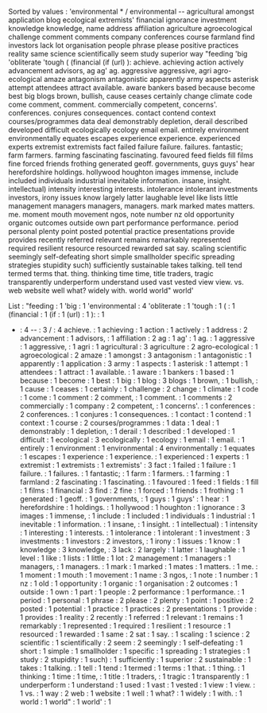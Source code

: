 Sorted by values :
'environmental * / environmental -- agricultural amongst application blog ecological extremists' financial ignorance investment knowledge knowledge, name address affiliation agriculture agroecological challenge comment comments company conferences course farmland find investors lack lot organisation people phrase please positive practices reality same science scientifically seem study superior way "feeding 'big 'obliterate 'tough ( (financial (if (url) ): achieve. achieving action actively advancement advisors, ag ag' ag. aggressive aggressive, agri agro-ecological amaze antagonism antagonistic apparently army aspects asterisk attempt attendees attract available. aware bankers based because become best big blogs brown, bullish, cause ceases certainly change climate code come comment, comment. commercially competent, concerns'. conferences. conjures consequences. contact contend context courses/programmes data deal demonstrably depletion, derail described developed difficult ecologically ecology email email. entirely environment environmentally equates escapes experience experience. experienced experts extremist extremists fact failed failure failure. failures. fantastic; farm farmers. farming fascinating fascinating. favoured feed fields fill films fine forced friends frothing generated geoff. governments, guys guys' hear herefordshire holdings. hollywood houghton images immense, include included individuals industrial inevitable information. insane, insight. intellectual) intensity interesting interests. intolerance intolerant investments investors, irony issues know largely latter laughable level like lists little management managers managers, managers. mark marked mates matters. me. moment mouth movement ngos, note number nz old opportunity organic outcomes outside own part performance performance. period personal plenty point posted potential practice presentations provide provides recently referred relevant remains remarkably represented required resilient resource resourced rewarded sat say. scaling scientific seemingly self-defeating short simple smallholder specific spreading strategies stupidity such) sufficiently sustainable takes talking. tell tend termed terms that. thing. thinking time time, title traders, tragic transparently underperform understand used vast vested view view. vs. web website well what? widely with. world world" world' 

List :
"feeding : 1
'big : 1
'environmental : 4
'obliterate : 1
'tough : 1
( : 1
(financial : 1
(if : 1
(url) : 1
): : 1
* : 4
-- : 3
/ : 4
achieve. : 1
achieving : 1
action : 1
actively : 1
address : 2
advancement : 1
advisors, : 1
affiliation : 2
ag : 1
ag' : 1
ag. : 1
aggressive : 1
aggressive, : 1
agri : 1
agricultural : 3
agriculture : 2
agro-ecological : 1
agroecological : 2
amaze : 1
amongst : 3
antagonism : 1
antagonistic : 1
apparently : 1
application : 3
army : 1
aspects : 1
asterisk : 1
attempt : 1
attendees : 1
attract : 1
available. : 1
aware : 1
bankers : 1
based : 1
because : 1
become : 1
best : 1
big : 1
blog : 3
blogs : 1
brown, : 1
bullish, : 1
cause : 1
ceases : 1
certainly : 1
challenge : 2
change : 1
climate : 1
code : 1
come : 1
comment : 2
comment, : 1
comment. : 1
comments : 2
commercially : 1
company : 2
competent, : 1
concerns'. : 1
conferences : 2
conferences. : 1
conjures : 1
consequences. : 1
contact : 1
contend : 1
context : 1
course : 2
courses/programmes : 1
data : 1
deal : 1
demonstrably : 1
depletion, : 1
derail : 1
described : 1
developed : 1
difficult : 1
ecological : 3
ecologically : 1
ecology : 1
email : 1
email. : 1
entirely : 1
environment : 1
environmental : 4
environmentally : 1
equates : 1
escapes : 1
experience : 1
experience. : 1
experienced : 1
experts : 1
extremist : 1
extremists : 1
extremists' : 3
fact : 1
failed : 1
failure : 1
failure. : 1
failures. : 1
fantastic; : 1
farm : 1
farmers. : 1
farming : 1
farmland : 2
fascinating : 1
fascinating. : 1
favoured : 1
feed : 1
fields : 1
fill : 1
films : 1
financial : 3
find : 2
fine : 1
forced : 1
friends : 1
frothing : 1
generated : 1
geoff. : 1
governments, : 1
guys : 1
guys' : 1
hear : 1
herefordshire : 1
holdings. : 1
hollywood : 1
houghton : 1
ignorance : 3
images : 1
immense, : 1
include : 1
included : 1
individuals : 1
industrial : 1
inevitable : 1
information. : 1
insane, : 1
insight. : 1
intellectual) : 1
intensity : 1
interesting : 1
interests. : 1
intolerance : 1
intolerant : 1
investment : 3
investments : 1
investors : 2
investors, : 1
irony : 1
issues : 1
know : 1
knowledge : 3
knowledge, : 3
lack : 2
largely : 1
latter : 1
laughable : 1
level : 1
like : 1
lists : 1
little : 1
lot : 2
management : 1
managers : 1
managers, : 1
managers. : 1
mark : 1
marked : 1
mates : 1
matters. : 1
me. : 1
moment : 1
mouth : 1
movement : 1
name : 3
ngos, : 1
note : 1
number : 1
nz : 1
old : 1
opportunity : 1
organic : 1
organisation : 2
outcomes : 1
outside : 1
own : 1
part : 1
people : 2
performance : 1
performance. : 1
period : 1
personal : 1
phrase : 2
please : 2
plenty : 1
point : 1
positive : 2
posted : 1
potential : 1
practice : 1
practices : 2
presentations : 1
provide : 1
provides : 1
reality : 2
recently : 1
referred : 1
relevant : 1
remains : 1
remarkably : 1
represented : 1
required : 1
resilient : 1
resource : 1
resourced : 1
rewarded : 1
same : 2
sat : 1
say. : 1
scaling : 1
science : 2
scientific : 1
scientifically : 2
seem : 2
seemingly : 1
self-defeating : 1
short : 1
simple : 1
smallholder : 1
specific : 1
spreading : 1
strategies : 1
study : 2
stupidity : 1
such) : 1
sufficiently : 1
superior : 2
sustainable : 1
takes : 1
talking. : 1
tell : 1
tend : 1
termed : 1
terms : 1
that. : 1
thing. : 1
thinking : 1
time : 1
time, : 1
title : 1
traders, : 1
tragic : 1
transparently : 1
underperform : 1
understand : 1
used : 1
vast : 1
vested : 1
view : 1
view. : 1
vs. : 1
way : 2
web : 1
website : 1
well : 1
what? : 1
widely : 1
with. : 1
world : 1
world" : 1
world' : 1

